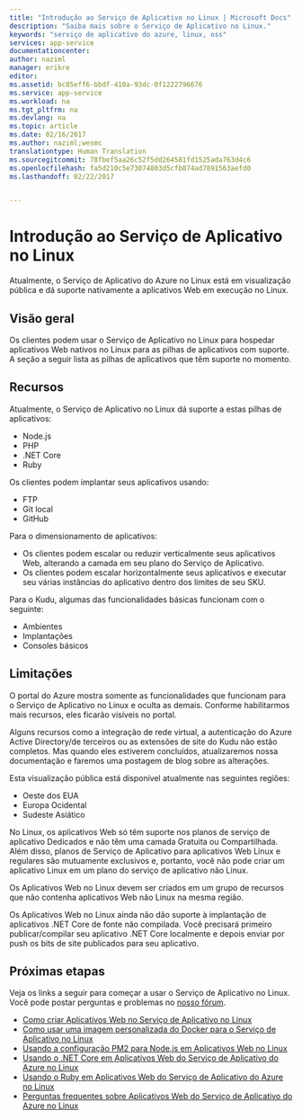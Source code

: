```yaml
---
title: "Introdução ao Serviço de Aplicativo no Linux | Microsoft Docs"
description: "Saiba mais sobre o Serviço de Aplicativo no Linux."
keywords: "serviço de aplicativo do azure, linux, oss"
services: app-service
documentationcenter: 
author: naziml
manager: erikre
editor: 
ms.assetid: bc85eff6-bbdf-410a-93dc-0f1222796676
ms.service: app-service
ms.workload: na
ms.tgt_pltfrm: na
ms.devlang: na
ms.topic: article
ms.date: 02/16/2017
ms.author: naziml;wesmc
translationtype: Human Translation
ms.sourcegitcommit: 78fbef5aa26c52f5dd264581fd1525ada763d4c6
ms.openlocfilehash: fa5d210c5e73074803d5cfb874ad7891563aefd0
ms.lasthandoff: 02/22/2017


---
```

# <a name="introduction-to-app-service-on-linux"></a>Introdução ao Serviço de Aplicativo no Linux
Atualmente, o Serviço de Aplicativo do Azure no Linux está em visualização pública e dá suporte nativamente a aplicativos Web em execução no Linux.

## <a name="overview"></a>Visão geral
Os clientes podem usar o Serviço de Aplicativo no Linux para hospedar aplicativos Web nativos no Linux para as pilhas de aplicativos com suporte. A seção a seguir lista as pilhas de aplicativos que têm suporte no momento. 

## <a name="features"></a>Recursos
Atualmente, o Serviço de Aplicativo no Linux dá suporte a estas pilhas de aplicativos:

* Node.js
* PHP
* .NET Core
* Ruby

Os clientes podem implantar seus aplicativos usando:

* FTP
* Git local
* GitHub

Para o dimensionamento de aplicativos:

* Os clientes podem escalar ou reduzir verticalmente seus aplicativos Web, alterando a camada em seu plano do Serviço de Aplicativo.
* Os clientes podem escalar horizontalmente seus aplicativos e executar seu várias instâncias do aplicativo dentro dos limites de seu SKU.

Para o Kudu, algumas das funcionalidades básicas funcionam com o seguinte:

* Ambientes
* Implantações
* Consoles básicos

## <a name="limitations"></a>Limitações
O portal do Azure mostra somente as funcionalidades que funcionam para o Serviço de Aplicativo no Linux e oculta as demais. Conforme habilitarmos mais recursos, eles ficarão visíveis no portal.

Alguns recursos como a integração de rede virtual, a autenticação do Azure Active Directory/de terceiros ou as extensões de site do Kudu não estão completos. Mas quando eles estiverem concluídos, atualizaremos nossa documentação e faremos uma postagem de blog sobre as alterações.

Esta visualização pública está disponível atualmente nas seguintes regiões:

* Oeste dos EUA
* Europa Ocidental 
* Sudeste Asiático

No Linux, os aplicativos Web só têm suporte nos planos de serviço de aplicativo Dedicados e não têm uma camada Gratuita ou Compartilhada. Além disso, planos de Serviço de Aplicativo para aplicativos Web Linux e regulares são mutuamente exclusivos e, portanto, você não pode criar um aplicativo Linux em um plano do serviço de aplicativo não Linux.

Os Aplicativos Web no Linux devem ser criados em um grupo de recursos que não contenha aplicativos Web não Linux na mesma região.

Os Aplicativos Web no Linux ainda não dão suporte à implantação de aplicativos .NET Core de fonte não compilada. Você precisará primeiro publicar/compilar seu aplicativo .NET Core localmente e depois enviar por push os bits de site publicados para seu aplicativo.

## <a name="next-steps"></a>Próximas etapas
Veja os links a seguir para começar a usar o Serviço de Aplicativo no Linux. Você pode postar perguntas e problemas no [nosso fórum](https://social.msdn.microsoft.com/forums/azure/home?forum=windowsazurewebsitespreview).

* [Como criar Aplicativos Web no Serviço de Aplicativo no Linux](app-service-linux-how-to-create-a-web-app.md)
* [Como usar uma imagem personalizada do Docker para o Serviço de Aplicativo no Linux](app-service-linux-using-custom-docker-image.md)
* [Usando a configuração PM2 para Node.js em Aplicativos Web no Linux](app-service-linux-using-nodejs-pm2.md)
* [Usando o .NET Core em Aplicativos Web do Serviço de Aplicativo do Azure no Linux](app-service-linux-using-dotnetcore.md)
* [Usando o Ruby em Aplicativos Web do Serviço de Aplicativo do Azure no Linux](app-service-linux-using-ruby.md)
* [Perguntas frequentes sobre Aplicativos Web do Serviço de Aplicativo do Azure no Linux](app-service-linux-faq.md)



